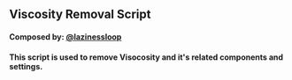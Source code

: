 ## Viscosity Removal Script

#### Composed by: [@lazinessloop](https://twitter.com/lazinessloop)

#### This script is used to remove Visocosity and it's related components and settings.
